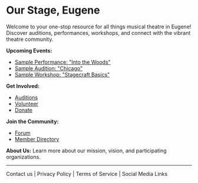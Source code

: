 # Our Stage, Eugene

Welcome to your one-stop resource for all things musical theatre in Eugene! Discover auditions, performances, workshops, and connect with the vibrant theatre community.

**Upcoming Events:**
- [Sample Performance: "Into the Woods"](../events/into-the-woods.md)
- [Sample Audition: "Chicago"](../events/chicago-audition.md)
- [Sample Workshop: "Stagecraft Basics"](../events/stagecraft-workshop.md)

**Get Involved:**
- [Auditions](../get-involved/auditions.md)
- [Volunteer](../get-involved/volunteer.md)
- [Donate](../get-involved/donate.md)

**Join the Community:**
- [Forum](../community/forum.md)
- [Member Directory](../community/member-directory.md)

**About Us:**
Learn more about our mission, vision, and participating organizations.

---

Contact us | Privacy Policy | Terms of Service | Social Media Links
